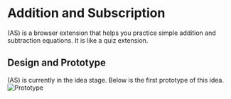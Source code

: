 # Addition and Subscription
(AS) is a browser extension that helps you practice simple addition and subtraction equations. It is like a quiz extension.

## Design and Prototype
(AS) is currently in the idea stage. Below is the first prototype of this idea.
![Prototype](https://github.com/biplobsd/as/assets/43641536/a29a9423-3b98-49ff-a0c3-3e9fb27f5db2)


